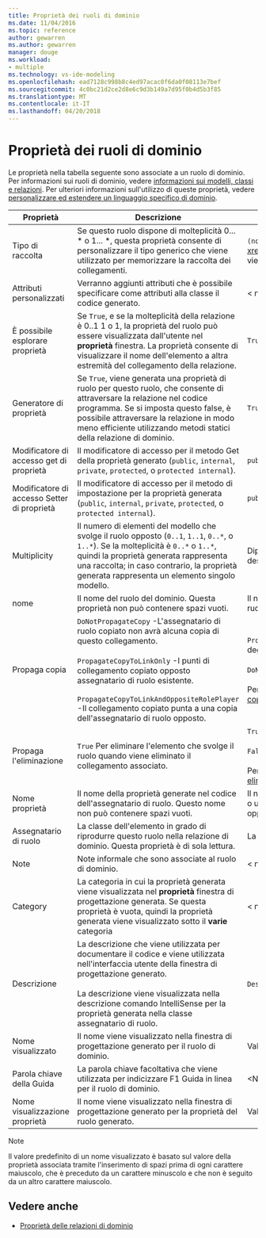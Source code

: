 ```yaml
---
title: Proprietà dei ruoli di dominio
ms.date: 11/04/2016
ms.topic: reference
author: gewarren
ms.author: gewarren
manager: douge
ms.workload:
- multiple
ms.technology: vs-ide-modeling
ms.openlocfilehash: ead7128c998b8c4ed97acac0f6da0f08113e7bef
ms.sourcegitcommit: 4c0bc21d2ce2d8e6c9d3b149a7d95f0b4d5b3f85
ms.translationtype: MT
ms.contentlocale: it-IT
ms.lasthandoff: 04/20/2018
---
```

# <a name="properties-of-domain-roles"></a>Proprietà dei ruoli di dominio
Le proprietà nella tabella seguente sono associate a un ruolo di dominio. Per informazioni sui ruoli di dominio, vedere [informazioni sui modelli, classi e relazioni](../modeling/understanding-models-classes-and-relationships.md). Per ulteriori informazioni sull'utilizzo di queste proprietà, vedere [personalizzare ed estendere un linguaggio specifico di dominio](../modeling/customizing-and-extending-a-domain-specific-language.md).

|Proprietà|Descrizione|Impostazione predefinita|
|--------------|-----------------|-------------|
|Tipo di raccolta|Se questo ruolo dispone di molteplicità 0... * o 1... \*, questa proprietà consente di personalizzare il tipo generico che viene utilizzato per memorizzare la raccolta dei collegamenti.|`(none)` - <xref:Microsoft.VisualStudio.Modeling.LinkedElementCollection%601> viene utilizzato|
|Attributi personalizzati|Verranno aggiunti attributi che è possibile specificare come attributi alla classe il codice generato.|< none\>|
|È possibile esplorare proprietà|Se `True`, e se la molteplicità della relazione è 0..1 1 o 1, la proprietà del ruolo può essere visualizzata dall'utente nel **proprietà** finestra. La proprietà consente di visualizzare il nome dell'elemento a altra estremità del collegamento della relazione.|`True`|
|Generatore di proprietà|Se `True`, viene generata una proprietà di ruolo per questo ruolo, che consente di attraversare la relazione nel codice programma. Se si imposta questo false, è possibile attraversare la relazione in modo meno efficiente utilizzando metodi statici della relazione di dominio.|`True`|
|Modificatore di accesso get di proprietà|Il modificatore di accesso per il metodo Get della proprietà generato (`public`, `internal`, `private`, `protected`, o `protected internal`).|`public`|
|Modificatore di accesso Setter di proprietà|Il modificatore di accesso per il metodo di impostazione per la proprietà generata (`public`, `internal`, `private`, `protected`, o `protected internal`).|`public`|
|Multiplicity|Il numero di elementi del modello che svolge il ruolo opposto (`0..1`, `1..1`, `0..*`, o `1..*`). Se la molteplicità è `0..*` o `1..*`, quindi la proprietà generata rappresenta una raccolta; in caso contrario, la proprietà generata rappresenta un elemento singolo modello.|Dipende dal tipo di relazione e se questo è il ruolo di origine o di destinazione nella relazione.|
|nome|Il nome del ruolo del dominio. Questa proprietà non può contenere spazi vuoti.|Il nome della classe di dominio dell'assegnatario di ruolo per questo ruolo.|
|Propaga copia|`DoNotPropagateCopy` -L'assegnatario di ruolo copiato non avrà alcuna copia di questo collegamento.<br /><br /> `PropagateCopyToLinkOnly` -I punti di collegamento copiato opposto assegnatario di ruolo esistente.<br /><br /> `PropagateCopyToLinkAndOppositeRolePlayer` -Il collegamento copiato punta a una copia dell'assegnatario di ruolo opposto.|`PropagateCopyToLinkAndOppositeRolePlayer` per i ruoli di origine degli incorporamenti.<br /><br /> `DoNotPropagateCopy` per altri ruoli.<br /><br /> Per ulteriori informazioni, vedere [personalizzare il comportamento di copia](../modeling/customizing-copy-behavior.md)|
|Propaga l'eliminazione|`True` Per eliminare l'elemento che svolge il ruolo quando viene eliminato il collegamento associato.|`True` per la destinazione di un ruolo di incorporamento.<br /><br /> `False` per altri ruoli.<br /><br /> Per ulteriori informazioni, vedere [personalizzare comportamento di eliminazione](../modeling/customizing-deletion-behavior.md).|
|Nome proprietà|Il nome della proprietà generate nel codice dell'assegnatario di ruolo. Questo nome non può contenere spazi vuoti.|Il nome del ruolo opposto se questo ruolo dispone di un zero-a-uno o una molteplicità uno a uno; in caso contrario, il nome del ruolo opposto pluralized.|
|Assegnatario di ruolo|La classe dell'elemento in grado di riprodurre questo ruolo nella relazione di dominio. Questa proprietà è di sola lettura.|La classe di dominio dell'assegnatario di ruolo per questo ruolo.|
|Note|Note informale che sono associate al ruolo di dominio.|< none\>|
|Category|La categoria in cui la proprietà generata viene visualizzata nel **proprietà** finestra di progettazione generata. Se questa proprietà è vuota, quindi la proprietà generata viene visualizzato sotto il **varie** categoria|< none\>|
|Descrizione|La descrizione che viene utilizzata per documentare il codice e viene utilizzata nell'interfaccia utente della finestra di progettazione generato.<br /><br /> La descrizione viene visualizzata nella descrizione comando IntelliSense per la proprietà generata nella classe assegnatario di ruolo.|`Description for` *il nome completo del ruolo*|
|Nome visualizzato|Il nome viene visualizzato nella finestra di progettazione generato per il ruolo di dominio.|Valore della proprietà nome modificato.|
|Parola chiave della Guida|La parola chiave facoltativa che viene utilizzata per indicizzare F1 Guida in linea per il ruolo di dominio.|\<Nessuno >|
|Nome visualizzazione proprietà|Il nome viene visualizzato nella finestra di progettazione generato per la proprietà del ruolo generato.|Valore della proprietà nome della proprietà modificato.|

> [!NOTE]
> Il valore predefinito di un nome visualizzato è basato sul valore della proprietà associata tramite l'inserimento di spazi prima di ogni carattere maiuscolo, che è preceduto da un carattere minuscolo e che non è seguito da un altro carattere maiuscolo.

## <a name="see-also"></a>Vedere anche

- [Proprietà delle relazioni di dominio](../modeling/properties-of-domain-relationships.md)